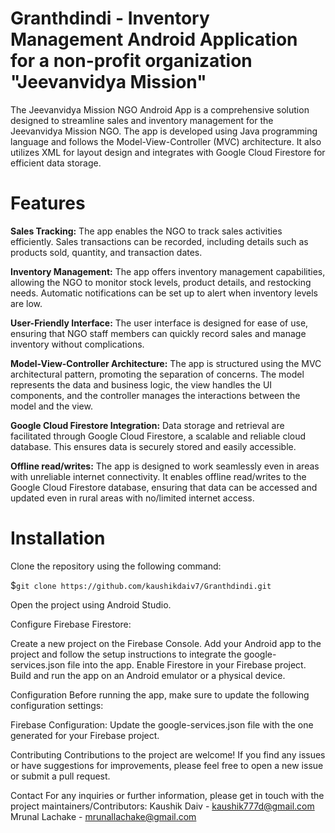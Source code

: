 # Granthdindi - Inventory Management Android Application for a non-profit organization "Jeevanvidya Mission"

The Jeevanvidya Mission NGO Android App is a comprehensive solution designed to streamline sales and inventory management for the Jeevanvidya Mission NGO. The app is developed using Java programming language and follows the Model-View-Controller (MVC) architecture. It also utilizes XML for layout design and integrates with Google Cloud Firestore for efficient data storage.

# Features
**Sales Tracking:** The app enables the NGO to track sales activities efficiently. Sales transactions can be recorded, including details such as products sold, quantity, and transaction dates.

**Inventory Management:** The app offers inventory management capabilities, allowing the NGO to monitor stock levels, product details, and restocking needs. Automatic notifications can be set up to alert when inventory levels are low.

**User-Friendly Interface:** The user interface is designed for ease of use, ensuring that NGO staff members can quickly record sales and manage inventory without complications.

**Model-View-Controller Architecture:** The app is structured using the MVC architectural pattern, promoting the separation of concerns. The model represents the data and business logic, the view handles the UI components, and the controller manages the interactions between the model and the view.

**Google Cloud Firestore Integration:** Data storage and retrieval are facilitated through Google Cloud Firestore, a scalable and reliable cloud database. This ensures data is securely stored and easily accessible.

**Offline read/writes:** The app is designed to work seamlessly even in areas with unreliable internet connectivity. It enables offline read/writes to the Google Cloud Firestore database, ensuring that data can be accessed and updated even in rural areas with no/limited internet access.

# Installation

Clone the repository using the following command:

$`git clone https://github.com/kaushikdaiv7/Granthdindi.git`

Open the project using Android Studio.

Configure Firebase Firestore:

Create a new project on the Firebase Console.
Add your Android app to the project and follow the setup instructions to integrate the google-services.json file into the app.
Enable Firestore in your Firebase project.
Build and run the app on an Android emulator or a physical device.

Configuration
Before running the app, make sure to update the following configuration settings:

Firebase Configuration: Update the google-services.json file with the one generated for your Firebase project.

Contributing
Contributions to the project are welcome! If you find any issues or have suggestions for improvements, please feel free to open a new issue or submit a pull request.

Contact
For any inquiries or further information, please get in touch with the project maintainers/Contributors:
Kaushik Daiv - kaushik777d@gmail.com
Mrunal Lachake - mrunallachake@gmail.com
